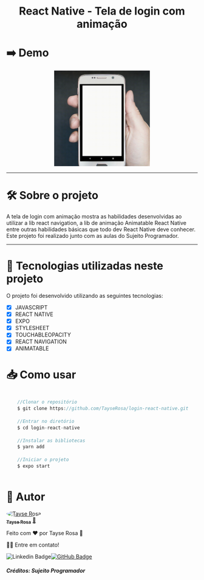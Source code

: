 <h1 align="center"> React Native - Tela de login com animação </h1>

# ➡️ Demo
<p align="center">
  <img src="./src/assets/readme/telaLoginAnimada5.gif" width="50%" />
</p>

---
# 🛠 Sobre o projeto
A tela de login com animação mostra as habilidades desenvolvidas ao utilizar a lib react navigation, a lib de animação Animatable React Native entre outras habilidades básicas que todo dev React Native deve conhecer. Este projeto foi realizado junto com as aulas do Sujeito Programador.

---

# 🚀 Tecnologias utilizadas neste projeto
O projeto foi desenvolvido utilizando as seguintes tecnologias:

- [x] JAVASCRIPT
- [x] REACT NATIVE
- [x] EXPO
- [x] STYLESHEET
- [x] TOUCHABLEOPACITY
- [x] REACT NAVIGATION
- [x] ANIMATABLE

# 📥 Como usar
```js

    //Clonar o repositório
    $ git clone https://github.com/TayseRosa/login-react-native.git

    //Entrar no diretório
    $ cd login-react-native

    //Instalar as bibliotecas
    $ yarn add

    //Iniciar o projeto 
    $ expo start
    

``` 

# 🚀 Autor

<a href="https://www.tayserosa.dev">
 <img style="border-radius: 50%;" src="https://avatars.githubusercontent.com/u/31596454?v=4" width="100px;" alt="Tayse Rosa" style="border-radius:50%"/>
 <br />
 <sub><b>Tayse Rosa</b></sub></a> <a href="https://www.tayserosa.dev" title="Tayse Rosa">🚀</a>


Feito com ❤️ por Tayse Rosa 🚀

👋🏽 Entre em contato!

![Linkedin Badge](https://img.shields.io/badge/-TayseRosa-blue?style=flat-square&logo=Linkedin&logoColor=white&link=https://www.linkedin.com/in/tayse-rosa-3b683151/)[![GitHub Badge](https://img.shields.io/badge/GitHub-100000?style=for-the-badge&logo=github&logoColor=white)](https://github.com/TayseRosa/)

<h5> Créditos: Sujeito Programador </h5>
